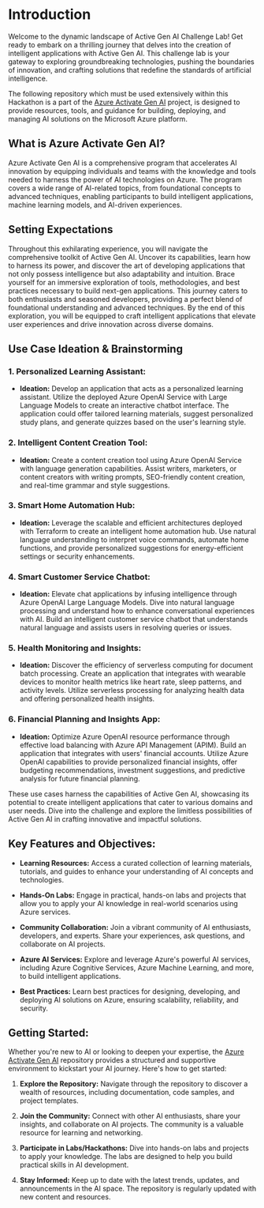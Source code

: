 # Introduction

Welcome to the dynamic landscape of Active Gen AI Challenge Lab! Get ready to embark on a thrilling journey that delves into the creation of intelligent applications with Active Gen AI. This challenge lab is your gateway to exploring groundbreaking technologies, pushing the boundaries of innovation, and crafting solutions that redefine the standards of artificial intelligence.

The following repository which must be used extensively within this Hackathon is a part of the [Azure Activate Gen AI](https://github.com/Azure/activate-genai) project, is designed to provide resources, tools, and guidance for building, deploying, and managing AI solutions on the Microsoft Azure platform.

## What is Azure Activate Gen AI?

Azure Activate Gen AI is a comprehensive program that accelerates AI innovation by equipping individuals and teams with the knowledge and tools needed to harness the power of AI technologies on Azure. The program covers a wide range of AI-related topics, from foundational concepts to advanced techniques, enabling participants to build intelligent applications, machine learning models, and AI-driven experiences.

## Setting Expectations

Throughout this exhilarating experience, you will navigate the comprehensive toolkit of Active Gen AI. Uncover its capabilities, learn how to harness its power, and discover the art of developing applications that not only possess intelligence but also adaptability and intuition. Brace yourself for an immersive exploration of tools, methodologies, and best practices necessary to build next-gen applications. This journey caters to both enthusiasts and seasoned developers, providing a perfect blend of foundational understanding and advanced techniques. By the end of this exploration, you will be equipped to craft intelligent applications that elevate user experiences and drive innovation across diverse domains.

## Use Case Ideation & Brainstorming

### 1. Personalized Learning Assistant:
   - **Ideation:** Develop an application that acts as a personalized learning assistant. Utilize the deployed Azure OpenAI Service with Large Language Models to create an interactive chatbot interface. The application could offer tailored learning materials, suggest personalized study plans, and generate quizzes based on the user's learning style.

### 2. Intelligent Content Creation Tool:
   - **Ideation:** Create a content creation tool using Azure OpenAI Service with language generation capabilities. Assist writers, marketers, or content creators with writing prompts, SEO-friendly content creation, and real-time grammar and style suggestions.

### 3. Smart Home Automation Hub:
   - **Ideation:** Leverage the scalable and efficient architectures deployed with Terraform to create an intelligent home automation hub. Use natural language understanding to interpret voice commands, automate home functions, and provide personalized suggestions for energy-efficient settings or security enhancements.

### 4. Smart Customer Service Chatbot:
   - **Ideation:** Elevate chat applications by infusing intelligence through Azure OpenAI Large Language Models. Dive into natural language processing and understand how to enhance conversational experiences with AI. Build an intelligent customer service chatbot that understands natural language and assists users in resolving queries or issues.

### 5. Health Monitoring and Insights:
   - **Ideation:** Discover the efficiency of serverless computing for document batch processing. Create an application that integrates with wearable devices to monitor health metrics like heart rate, sleep patterns, and activity levels. Utilize serverless processing for analyzing health data and offering personalized health insights.

### 6. Financial Planning and Insights App:
   - **Ideation:** Optimize Azure OpenAI resource performance through effective load balancing with Azure API Management (APIM). Build an application that integrates with users' financial accounts. Utilize Azure OpenAI capabilities to provide personalized financial insights, offer budgeting recommendations, investment suggestions, and predictive analysis for future financial planning.

These use cases harness the capabilities of Active Gen AI, showcasing its potential to create intelligent applications that cater to various domains and user needs. Dive into the challenge and explore the limitless possibilities of Active Gen AI in crafting innovative and impactful solutions.

## Key Features and Objectives:

- **Learning Resources:** Access a curated collection of learning materials, tutorials, and guides to enhance your understanding of AI concepts and technologies.

- **Hands-On Labs:** Engage in practical, hands-on labs and projects that allow you to apply your AI knowledge in real-world scenarios using Azure services.

- **Community Collaboration:** Join a vibrant community of AI enthusiasts, developers, and experts. Share your experiences, ask questions, and collaborate on AI projects.

- **Azure AI Services:** Explore and leverage Azure's powerful AI services, including Azure Cognitive Services, Azure Machine Learning, and more, to build intelligent applications.

- **Best Practices:** Learn best practices for designing, developing, and deploying AI solutions on Azure, ensuring scalability, reliability, and security.

## Getting Started:

Whether you're new to AI or looking to deepen your expertise, the [Azure Activate Gen AI](https://github.com/Azure/activate-genai) repository provides a structured and supportive environment to kickstart your AI journey. Here's how to get started:

1. **Explore the Repository:** Navigate through the repository to discover a wealth of resources, including documentation, code samples, and project templates.

2. **Join the Community:** Connect with other AI enthusiasts, share your insights, and collaborate on AI projects. The community is a valuable resource for learning and networking.

3. **Participate in Labs/Hackathons:** Dive into hands-on labs and projects to apply your knowledge. The labs are designed to help you build practical skills in AI development.

4. **Stay Informed:** Keep up to date with the latest trends, updates, and announcements in the AI space. The repository is regularly updated with new content and resources.
